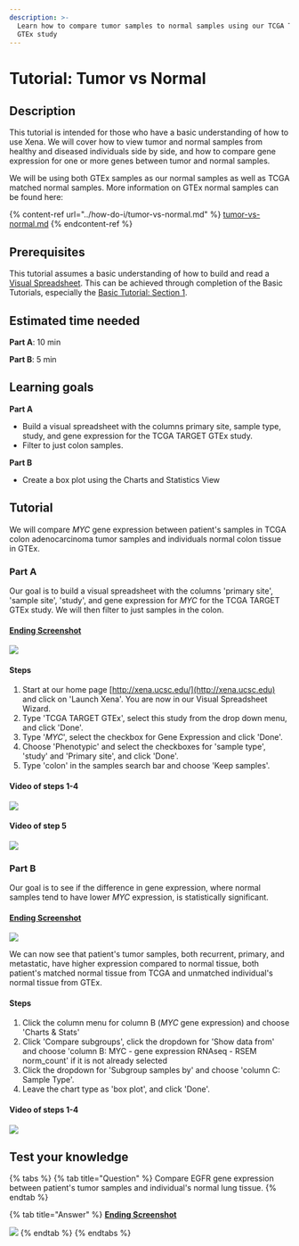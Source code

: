 ```yaml
---
description: >-
  Learn how to compare tumor samples to normal samples using our TCGA TARGET
  GTEx study
---
```


# Tutorial: Tumor vs Normal

## Description

This tutorial is intended for those who have a basic understanding of how to use Xena. We will cover how to view tumor and normal samples from healthy and diseased individuals side by side, and how to compare gene expression for one or more genes between tumor and normal samples.&#x20;

We will be using both GTEx samples as our normal samples as well as TCGA matched normal samples. More information on GTEx normal samples can be found here:

{% content-ref url="../how-do-i/tumor-vs-normal.md" %}
[tumor-vs-normal.md](../how-do-i/tumor-vs-normal.md)
{% endcontent-ref %}

## Prerequisites

This tutorial assumes a basic understanding of how to build and read a [Visual Spreadsheet](../overview-of-features/visual-spreadsheet/). This can be achieved through completion of the Basic Tutorials, especially the [Basic Tutorial: Section 1](basic-tutorial-section-1.md).

## Estimated time needed

**Part A**: 10 min

**Part B**: 5 min

## Learning goals

**Part A**

* Build a visual spreadsheet with the columns primary site, sample type, study, and gene expression for the TCGA TARGET GTEx study.
* Filter to just colon samples.

**Part B**

* Create a box plot using the Charts and Statistics View

## Tutorial

We will compare _MYC_ gene expression between patient's samples in TCGA colon adenocarcinoma tumor samples and individuals normal colon tissue in GTEx.

### Part A

Our goal is to build a visual spreadsheet with the columns 'primary site', 'sample site', 'study', and gene expression for _MYC_ for the TCGA TARGET GTEx study. We will then filter to just samples in the colon.

#### [Ending Screenshot](https://xenabrowser.net/?bookmark=1bd621010a99958b139840a83a49562d)

![](../.gitbook/assets/screen-shot-2021-06-08-at-1.59.21-pm.png)

#### Steps

1. Start at our home page [http://xena.ucsc.edu/](http://xena.ucsc.edu) and click on 'Launch Xena'. You are now in our Visual Spreadsheet Wizard.
2. Type 'TCGA TARGET GTEx', select this study from the drop down menu, and click 'Done'.
3. Type '_MYC_', select the checkbox for Gene Expression and click 'Done'.
4. Choose 'Phenotypic' and select the checkboxes for 'sample type', 'study' and 'Primary site', and click 'Done'.
5. Type 'colon' in the samples search bar and choose 'Keep samples'.

#### Video of steps 1-4

![](../.gitbook/assets/tvn\_make\_vs.gif)

#### Video of step 5

![](../.gitbook/assets/tvn\_filter\_colon.gif)

### Part B

Our goal is to see if the difference in gene expression, where normal samples tend to have lower _MYC_ expression, is statistically significant.

#### [Ending Screenshot](https://xenabrowser.net/?bookmark=5037e150565a8331ca94d869dfb0a209)

![](../.gitbook/assets/screen-shot-2021-06-08-at-2.02.19-pm.png)

We can now see that patient's tumor samples, both recurrent, primary, and metastatic, have higher expression compared to normal tissue, both patient's matched normal tissue from TCGA and unmatched individual's normal tissue from GTEx.

#### Steps

1. Click the column menu for column B (_MYC_ gene expression) and choose 'Charts & Stats'
2. Click 'Compare subgroups', click the dropdown for 'Show data from' and choose 'column B: MYC - gene expression RNAseq - RSEM norm\_count' if it is not already selected
3. Click the dropdown for 'Subgroup samples by' and choose 'column C: Sample Type'.
4. Leave the chart type as 'box plot', and click 'Done'.&#x20;

#### Video of steps 1-4

![](../.gitbook/assets/tvn\_chart.gif)

## Test your knowledge

{% tabs %}
{% tab title="Question" %}
Compare EGFR gene expression between patient's tumor samples and individual's normal lung tissue.
{% endtab %}

{% tab title="Answer" %}
****[**Ending Screenshot**](https://xenabrowser.net/?bookmark=6b6103b8e6dab4eb31d2008891b59814)****

![](../.gitbook/assets/screen-shot-2021-06-09-at-11.57.59-am.png)
{% endtab %}
{% endtabs %}
